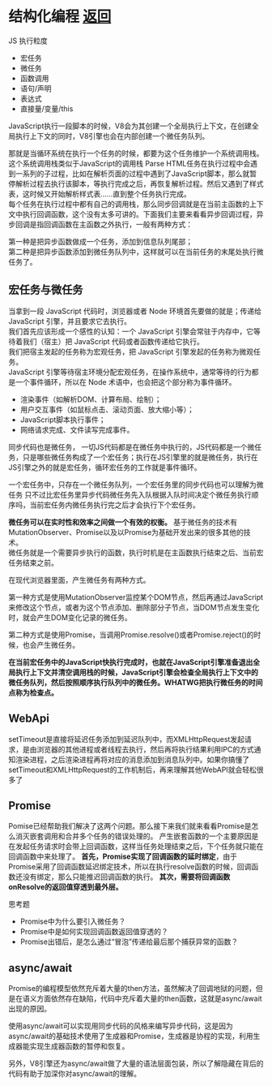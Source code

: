 # 结构化编程    [返回](../../README.md)

JS 执行粒度
- 宏任务
- 微任务
- 函数调用
- 语句/声明
- 表达式
- 直接量/变量/this

JavaScript执行一段脚本的时候，V8会为其创建一个全局执行上下文，在创建全局执行上下文的同时，V8引擎也会在内部创建一个微任务队列。  

那就是当循环系统在执行一个任务的时候，都要为这个任务维护一个系统调用栈。这个系统调用栈类似于JavaScript的调用栈
Parse HTML任务在执行过程中会遇到一系列的子过程，比如在解析页面的过程中遇到了JavaScript脚本，那么就暂停解析过程去执行该脚本，等执行完成之后，再恢复解析过程。然后又遇到了样式表，这时候又开始解析样式表……直到整个任务执行完成。  
每个任务在执行过程中都有自己的调用栈，那么同步回调就是在当前主函数的上下文中执行回调函数，这个没有太多可讲的。下面我们主要来看看异步回调过程，异步回调是指回调函数在主函数之外执行，一般有两种方式：  

第一种是把异步函数做成一个任务，添加到信息队列尾部；  
第二种是把异步函数添加到微任务队列中，这样就可以在当前任务的末尾处执行微任务了。  
## 宏任务与微任务
当拿到一段 JavaScript 代码时，浏览器或者 Node 环境首先要做的就是；传递给 JavaScript 引擎，并且要求它去执行。  
我们首先应该形成一个感性的认知：一个 JavaScript 引擎会常驻于内存中，它等待着我们（宿主）把 JavaScript 代码或者函数传递给它执行。  
我们把宿主发起的任务称为宏观任务，把 JavaScript 引擎发起的任务称为微观任务。  
JavaScript 引擎等待宿主环境分配宏观任务，在操作系统中，通常等待的行为都是一个事件循环，所以在 Node 术语中，也会把这个部分称为事件循环。  
- 渲染事件（如解析DOM、计算布局、绘制）；
- 用户交互事件（如鼠标点击、滚动页面、放大缩小等）；
- JavaScript脚本执行事件；
- 网络请求完成、文件读写完成事件。

同步代码也是微任务， 一切JS代码都是在微任务中执行的，JS代码都是一个微任务，只是哪些微任务构成了一个宏任务；执行在JS引擎里的就是微任务，执行在JS引擎之外的就是宏任务，循环宏任务的工作就是事件循环。


一个宏任务中，只存在一个微任务队列，一个宏任务里的同步代码也可以理解为微任务  只不过比宏任务里异步代码微任务先入队根据入队时间决定个微任务执行顺序吗，当前宏任务内微任务执行完之后才会执行下个宏任务。  

**微任务可以在实时性和效率之间做一个有效的权衡。** 基于微任务的技术有MutationObserver、Promise以及以Promise为基础开发出来的很多其他的技术。  
微任务就是一个需要异步执行的函数，执行时机是在主函数执行结束之后、当前宏任务结束之前。

在现代浏览器里面，产生微任务有两种方式。  

第一种方式是使用MutationObserver监控某个DOM节点，然后再通过JavaScript来修改这个节点，或者为这个节点添加、删除部分子节点，当DOM节点发生变化时，就会产生DOM变化记录的微任务。  

第二种方式是使用Promise，当调用Promise.resolve()或者Promise.reject()的时候，也会产生微任务。  

**在当前宏任务中的JavaScript快执行完成时，也就在JavaScript引擎准备退出全局执行上下文并清空调用栈的时候，JavaScript引擎会检查全局执行上下文中的微任务队列，然后按照顺序执行队列中的微任务。WHATWG把执行微任务的时间点称为检查点。**  

## WebApi
setTimeout是直接将延迟任务添加到延迟队列中，而XMLHttpRequest发起请求，是由浏览器的其他进程或者线程去执行，然后再将执行结果利用IPC的方式通知渲染进程，之后渲染进程再将对应的消息添加到消息队列中。如果你搞懂了setTimeout和XMLHttpRequest的工作机制后，再来理解其他WebAPI就会轻松很多了

## Promise
Pomise已经帮助我们解决了这两个问题。那么接下来我们就来看看Promise是怎么消灭嵌套调用和合并多个任务的错误处理的。
产生嵌套函数的一个主要原因是在发起任务请求时会带上回调函数，这样当任务处理结束之后，下个任务就只能在回调函数中来处理了。
**首先，Promise实现了回调函数的延时绑定**，由于Promise采用了回调函数延迟绑定技术，所以在执行resolve函数的时候，回调函数还没有绑定，那么只能推迟回调函数的执行。
**其次，需要将回调函数onResolve的返回值穿透到最外层。**

思考题  
- Promise中为什么要引入微任务？  
- Promise中是如何实现回调函数返回值穿透的？  
- Promise出错后，是怎么通过“冒泡”传递给最后那个捕获异常的函数？  


## async/await

Promise的编程模型依然充斥着大量的then方法，虽然解决了回调地狱的问题，但是在语义方面依然存在缺陷，代码中充斥着大量的then函数，这就是async/await出现的原因。  

使用async/await可以实现用同步代码的风格来编写异步代码，这是因为async/await的基础技术使用了生成器和Promise，生成器是协程的实现，利用生成器能实现生成器函数的暂停和恢复。  

另外，V8引擎还为async/await做了大量的语法层面包装，所以了解隐藏在背后的代码有助于加深你对async/await的理解。